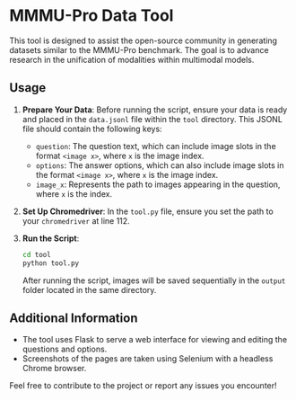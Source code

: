 # MMMU-Pro Data Tool

This tool is designed to assist the open-source community in generating datasets similar to the MMMU-Pro benchmark. The goal is to advance research in the unification of modalities within multimodal models.

## Usage

1. **Prepare Your Data**: Before running the script, ensure your data is ready and placed in the `data.jsonl` file within the `tool` directory. This JSONL file should contain the following keys:
   - `question`: The question text, which can include image slots in the format `<image x>`, where `x` is the image index.
   - `options`: The answer options, which can also include image slots in the format `<image x>`, where `x` is the image index.
   - `image_x`: Represents the path to images appearing in the question, where `x` is the index.

2. **Set Up Chromedriver**: In the `tool.py` file, ensure you set the path to your `chromedriver` at line 112.

3. **Run the Script**:
   ```bash
   cd tool
   python tool.py
   ```

   After running the script, images will be saved sequentially in the `output` folder located in the same directory.

## Additional Information

- The tool uses Flask to serve a web interface for viewing and editing the questions and options.
- Screenshots of the pages are taken using Selenium with a headless Chrome browser.

Feel free to contribute to the project or report any issues you encounter!
